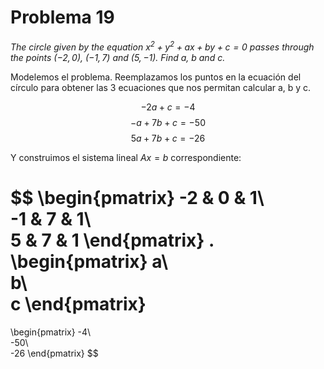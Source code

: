 # Problema 19

_The circle given by the equation $x^2 + y^2 + ax + by +c = 0$ passes through the points $(-2,0)$, $(-1,7)$ and $(5,-1)$. Find $a$, $b$ and $c$._

Modelemos el problema. Reemplazamos los puntos en la ecuación del círculo para obtener las 3 ecuaciones que nos permitan calcular a, b y c.

$$ -2a + c = -4 $$
$$ -a + 7b + c = -50 $$
$$ 5a + 7b + c = -26 $$

Y construimos el sistema lineal $Ax=b$ correspondiente:

$$
\begin{pmatrix}
-2 & 0 & 1\\\
-1 & 7 & 1\\\
5 & 7 & 1
\end{pmatrix}
.
\begin{pmatrix}
a\\\
b\\\
c
\end{pmatrix}
= 
\begin{pmatrix}
-4\\\
-50\\\
-26
\end{pmatrix}
$$

